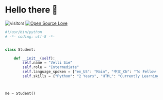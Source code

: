# Hello there 👋

![visitors](https://visitor-badge.laobi.icu/badge?page_id=vellisthn.vellisthn)
[![Open Source Love](https://badges.frapsoft.com/os/v1/open-source.svg?v=102)](https://github.com/ellerbrock/open-source-badge/)


```python
#!/usr/bin/python
# -*- coding: utf-8 -*-


class Student:

    def __init__(self):
        self.name = "Velli Sie"
        self.role = "Intermediate"
        self.language_spoken = {"en_US": "Main", "中文_CN": "To Fellow Chinese Friends", "福建話_FUJIAN": "To My Family Members"}
        self.skills = {"Python": "2 Years", "HTML": "Currently Learning with little bit of JS"}



me = Student()
```

